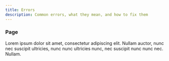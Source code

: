 ```yaml
---
title: Errors
description: Common errors, what they mean, and how to fix them
---
```


### Page

Lorem ipsum dolor sit amet, consectetur adipiscing elit. Nullam auctor, nunc nec suscipit ultricies, nunc nunc ultricies nunc, nec suscipit nunc nunc nec. Nullam.